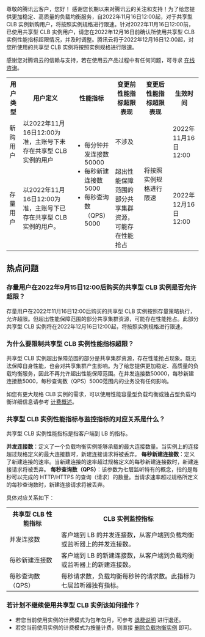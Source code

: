 尊敬的腾讯云客户，您好！
感谢您长期以来对腾讯云的关注和支持！为了给您提供更加稳定、高质量的负载均衡服务，自2022年11月16日12:00起，对于共享型 CLB 实例新购用户，将按照实例规格进行限速。针对2022年11月16日12:00前，已使用共享型 CLB 实例用户，请您在2022年12月16日前确认所使用共享型 CLB 实例性能指标超限情况，并及时调整。腾讯云将于2022年12月16日12:00起，对您所使用的共享型 CLB 实例将按照实例规格进行限速。

感谢您对腾讯云的信赖与支持，若在使用云产品过程中有任何问题，可寻求 [在线咨询](https://cloud.tencent.com/online-service)。
<table>
<tr>
<th width="7%">用户类型</th>
<th >用户定义</th>
<th width="20%">性能指标</th>
<th width="15%">变更前性能指标超限表现</th>
<th width="15%">变更后性能指标超限表现</th>
<th width="15%">生效时间</th>
</tr>
<tr>
<td>新购用户</td>
<td>以2022年11月16日12:00为准，主账号下未存在共享型 CLB 实例的用户</td>
<td rowspan="2" width="20%"><ul>
<li>每分钟并发连接数50000</li>
<li>每秒新建连接数5000</li>
<li>每秒查询数（QPS）5000</li>
</ul></td>
<td>不涉及</td>
<td rowspan="2">将按照实例规格进行限速</td>
<td>2022年11月16日12:00</td>
</tr>
<tr>
<td>存量用户</td>
<td>以2022年11月16日12:00为准，主账号下已存在共享型 CLB 实例的用户。</td>
<td>超出性能保障范围的部分共享集群资源，可能存在性能抢占</td>
<td>2022年12月16日12:00</td>
</tr>
</table>


## 热点问题
### 存量用户在2022年9月15日12:00后购买的共享型 CLB 实例是否允许超限？
存量用户在2022年11月16日12:00后购买的共享型 CLB 实例按照存量策略执行，允许超限。但超出性能保障范围的部分共享集群资源，可能存在性能抢占。此部分共享型 CLB 实例将在2022年12月16日12:00起，将按照实例规格进行限速。


### 为什么要限制共享型 CLB 实例性能指标超限？
共享型 CLB 实例超出保障范围的部分是共享集群资源，存在性能抢占现象。既无法保障自身性能，也会对共享集群产生影响。为了给您提供更加稳定、高质量的负载均衡服务，因此不再允许超出性能保障范围。在并发连接数50000，每秒新建连接数5000，每秒查询数（QPS）5000范围内的业务没有任何影响。

如您有更大规格 CLB 实例的需求，可以使用性能容量型负载均衡或独占型负载均衡详细信息请参考 [计费概述](https://cloud.tencent.com/document/product/214/42934)。



### 共享型 CLB 实例性能指标与监控指标的对应关系是什么？
共享型 CLB 实例性能指标是指客户端到 LB 的指标。

**并发连接数**：定义了一个负载均衡实例能够承载的最大连接数量。当实例上的连接超过规格定义的最大连接数时，新建连接请求将被丢弃。
**每秒新建连接数**：定义了新建连接的速率。当新建连接的速率超过规格定义的每秒新建连接数时，新建连接请求将被丢弃。
**每秒查询数（QPS）**：该参数为七层监听特有的概念，指的是每秒可以完成的 HTTP/HTTPS 的查询（请求）的数量。当请求速率超过规格所定义的每秒查询数时，新建连接请求将被丢弃。

具体对应关系如下：
<table>
<tr>
<th>共享型 CLB 性能指标</th>
<th>CLB 实例监控指标</th>
</tr>
<tr>
<td>并发连接数</td>
<td>客户端到 LB 的并发连接数，从客户端到负载均衡或监听器上的并发连接数。</td>
</tr>
<tr>
<td>每秒新建连接数</td>
<td>客户端到 LB 的新建连接数，从客户端到负载均衡或监听器上的新建连接数。</td>
</tr>
<tr>
<td>每秒查询数（QPS）</td>
<td>每秒请求数，负载均衡每秒钟的请求数。此指标为七层监听器独有指标。</td>
</tr>
</table>

### 若计划不继续使用共享型 CLB 实例该如何操作？
- 若您当前使用实例的计费模式为包年包月，可参考 [退费说明](https://cloud.tencent.com/document/product/214/42951) 进行退还。
- 若您当前使用实例的计费模式为按量计费，则直接 [删除负载均衡实例](https://cloud.tencent.com/document/product/214/15369) 即可。
